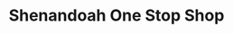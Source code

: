 ---
title: "Shenandoah One Stop Shop"
url: /shenandoah/shenandoah-one-stop-shop/
shop: convenience
---